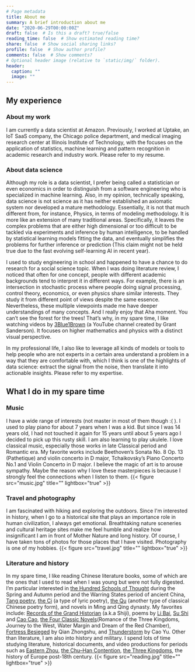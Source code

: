 ```yaml
---
# Page metadata
title: About me
summary: A brief introduction about me
date: "2020-06-29T00:00:00Z"
draft: false  # Is this a draft? true/false
reading_time: false  # Show estimated reading time?
share: false  # Show social sharing links?
profile: false  # Show author profile?
comments: false  # Show comments?
# Optional header image (relative to `static/img/` folder).
header:
  caption: ""
  image: ""
---
```


## My experience

### About my work
I am currently a data scientist at Amazon. Previously, I worked at Uptake, an IoT SaaS company, the Chicago police department, and medical imaging research center at Illinois Institute of Technology, with the focuses on the application of statistics, machine learning and pattern recognition in academic research and industry work. Please refer to my resume.

### About data science
Although my role is a data scientist, I prefer being called a statistician or even economics in order to distinguish from a software engineering who is specialized in machine learning. Also, in my opinion, technically speaking, data science is not science as it has neither established an axiomatic system nor developed a mature methodology. Essentially, it is not that much different from, for instance, Physics, in terms of modeling methodology. It is more like an extension of many traditional areas. Specifically, it leaves the complex problems that are either high dimensional or too difficult to be tackled via experiments and inference by human intelligence, to be handled by statistical learning models fitting the data, and eventually simplifies the problems for further inference or prediction (This claim might not be held true due to the fast evolving self-learning AI in recent year).

I used to study engineering in school and happened to have a chance to do research for a social science topic. When I was doing literature review, I noticed that often for one concept, people with different academic backgrounds tend to interpret it in different ways. For example, there is an intersection in stochastic process where people doing signal processing, control theory, economics, or even physics share similar interests. They study it from different point of views despite the same essence.  Nevertheless, these multiple viewpoints made me have deeper understandings of many concepts. And I really enjoy that Aha moment. You can’t see the forest for the trees! That’s why, in my spare time, I like watching videos by [3Blue1Brown](https://www.3blue1brown.com/) (a YouTube channel created by Grant Sanderson). It focuses on higher mathematics and physics with a distinct visual perspective.

In my professional life, I also like to leverage all kinds of models or tools to help people who are not experts in a certain area understand a problem in a way that they are comfortable with, which I think is one of the highlights of data science: extract the signal from the noise, then translate it into actionable insights. Please refer to my expertise.


## What I do in my spare time

### Music
I have a wide range of interests (not master in most of them though :( ). I used to play piano for about 7 years when I was a kid. But since I was 14 years old, I had not touched it again for 15 years until about 5 years ago I decided to pick up this rusty skill. I am also learning to play ukulele. I love classical music, especially those works in late Classical period and Romantic era. My favorite works include Beethoven’s Sonata No. 8 Op. 13 (Pathetique) and violin concerto in D major, Tchaikovsky’s Piano Concerto No.1 and Violin Concerto in D major. I believe the magic of art is to arouse sympathy. Maybe the reason why I love these masterpieces is because I strongly feel the connections when I listen to them.
{{< figure src="music.jpg" title="" lightbox="true" >}}

### Travel and photography
I am fascinated with hiking and exploring the outdoors. Since I'm interested in history, when I go to a historical site that plays an importance role in human civilization, I always get emotional. Breathtaking nature sceneries and cultural heritage sites make me feel humble and realize how insignificant I am in front of Mother Nature and long history. Of course, I have taken tons of photos for those places that I have visited. Photography is one of my hobbies.
{{< figure src="travel.jpg" title="" lightbox="true" >}}

### Literature and history
In my spare time, I like reading Chinese literature books, some of which are the ones that I used to read when I was young but were not fully digested. I’m particular interested in [the Hundred Schools of Thought](https://en.wikipedia.org/wiki/Hundred_Schools_of_Thought) during the Spring and Autumn period and the Warring States period of ancient China, [Tang poetry](https://en.wikipedia.org/wiki/Tang_poetry), [the Ci](https://en.wikipedia.org/wiki/Ci_\(poetry\)) (a type of lyric poetry), [the Qu](https://en.wikipedia.org/wiki/Qu_\(poetry\)) (another type of classical Chinese poetry form), and novels in Ming and Qing dynasty. My favorites include: [Records of the Grand Historian](https://en.wikipedia.org/wiki/Records_of_the_Grand_Historian) (a.k.a Shiji), poems by [Li Bai](https://en.wikipedia.org/wiki/Li_Bai), [Su Shi](https://en.wikipedia.org/wiki/Su_Shi) and [Cao Cao](https://en.wikipedia.org/wiki/Cao_Cao), [the Four Classic Novels](https://en.wikipedia.org/wiki/Classic_Chinese_Novels)(Romance of the Three Kingdoms, Journey to the West, Water Margin and Dream of the Red Chamber), [Fortress Besieged](https://en.wikipedia.org/wiki/Fortress_Besieged) by Qian Zhongshu, and [Thunderstorm](https://en.wikipedia.org/wiki/Thunderstorm_(play)) by Cao Yu. Other than literature, I am also into history and military. I spend lots of time studying literature, historical documents, and video productions for periods such as [Eastern Zhou](https://en.wikipedia.org/wiki/Eastern_Zhou), [the Chu–Han Contention](https://en.wikipedia.org/wiki/Chu%E2%80%93Han_Contention), [the Three Kingdoms](https://en.wikipedia.org/wiki/Three_Kingdoms), the history of Europe post-18th century.
{{< figure src="reading.jpg" title="" lightbox="true" >}}
